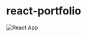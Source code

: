 # react-portfolio

![React App](https://user-images.githubusercontent.com/88398240/153697329-170bf3f0-5187-49c7-b5bd-637581e1e3d6.jpg)
